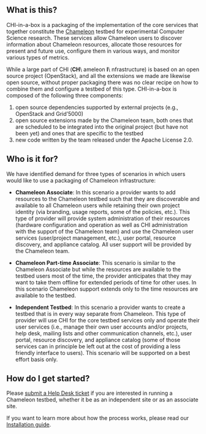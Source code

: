 ## What is this?

CHI-in-a-box is a packaging of the implementation of the core services that together constitute the [Chameleon](https://www.chameleoncloud.org/) testbed for experimental Computer Science research. These services allow Chameleon users to discover information about Chameleon resources, allocate those resources for present and future use, configure them in various ways, and monitor various types of metrics.

While a large part of CHI (**CH**\ ameleon **I**\ nfrastructure) is based on an open source project (OpenStack), and all the extensions we made are likewise open source, without proper packaging there was no clear recipe on how to combine them and configure a testbed of this type. CHI-in-a-box is composed of the following three components:

  1. open source dependencies supported by external projects (e.g., OpenStack and Grid’5000)
  2. open source extensions made by the Chameleon team, both ones that are scheduled to be integrated into the original project (but have not been yet) and ones that are specific to the testbed
  3. new code written by the team released under the Apache License 2.0.

## Who is it for?

We have identified demand for three types of scenarios in which users would like to use a packaging of Chameleon infrastructure:

  - **Chameleon Associate**: In this scenario a provider wants to add resources to the Chameleon testbed such that they are discoverable and available to all Chameleon users while retaining their own project identity (via branding, usage reports, some of the policies, etc.). This type of provider will provide system administration of their resources (hardware configuration and operation as well as CHI administration with the support of the Chameleon team) and use the Chameleon user services (user/project management, etc.), user portal, resource discovery, and appliance catalog. All user support will be provided by the Chameleon team.

  - **Chameleon Part-time Associate**: This scenario is similar to the Chameleon Associate but while the resources are available to the testbed users most of the time, the provider anticipates that they may want to take them offline for extended periods of time for other uses. In this scenario Chameleon support extends only to the time resources are available to the testbed.

  - **Independent Testbed**: In this scenario a provider wants to create a testbed that is in every way separate from Chameleon. This type of provider will use CHI for the core testbed services only and operate their user services (i.e., manage their own user accounts and/or projects, help desk, mailing lists and other communication channels, etc.), user portal, resource discovery, and appliance catalog (some of those services can in principle be left out at the cost of providing a less friendly interface to users). This scenario will be supported on a best effort basis only.

## How do I get started?

Please [submit a Help Desk ticket](https://www.chameleoncloud.org/user/help/ticket/new/) if you are interested in running a Chameleon testbed, whether it be as an independent site or as an associate site.

If you want to learn more about how the process works, please read our [Installation guide](./Installation-guide).